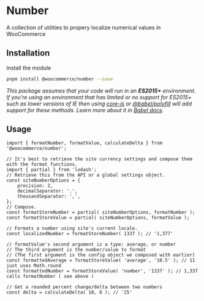 # Number

A collection of utilities to propery localize numerical values in WooCommerce

## Installation

Install the module

```bash
pnpm install @woocommerce/number --save
```

_This package assumes that your code will run in an **ES2015+** environment. If you're using an environment that has limited or no support for ES2015+ such as lower versions of IE then using [core-js](https://github.com/zloirock/core-js) or [@babel/polyfill](https://babeljs.io/docs/en/next/babel-polyfill) will add support for these methods. Learn more about it in [Babel docs](https://babeljs.io/docs/en/next/caveats)._

## Usage

```JS
import { formatNumber, formatValue, calculateDelta } from '@woocommerce/number';

// It's best to retrieve the site currency settings and compose them with the format functions.
import { partial } from 'lodash';
// Retrieve this from the API or a global settings object.
const siteNumberOptions = {
    precision: 2,
	decimalSeparator: '.',
	thousandSeparator: ',',
};
// Compose.
const formatStoreNumber = partial( siteNumberOptions, formatNumber );
const formatStoreValue = partial( siteNumberOptions, formatValue );

// Formats a number using site's current locale.
const localizedNumber = formatStoreNumber( 1337 ); // '1,377'

// formatValue's second argument is a type: average, or number
// The third argument is the number/value to format
// (The first argument is the config object we composed with earlier)
const formattedAverage = formatStoreValue( 'average', '10.5' ); // 11 just uses Math.round
const formattedNumber = formatStoreValue( 'number', '1337' ); // 1,337 calls formatNumber ( see above )

// Get a rounded percent change/delta between two numbers
const delta = calculateDelta( 10, 8 ); // '25'
```

